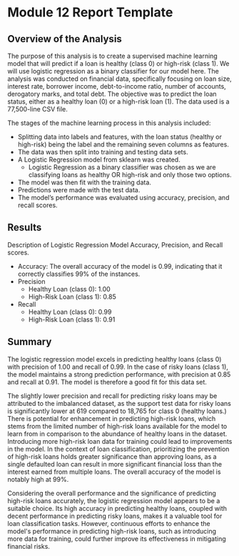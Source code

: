 # Module 12 Report Template

## Overview of the Analysis

The purpose of this analysis is to create a supervised machine learning model that will predict if a loan is healthy (class 0) or high-risk (class 1). We will use logistic regression as a binary classifier for our model here. The analysis was conducted on financial data, specifically focusing on loan size, interest rate, borrower income, debt-to-income ratio, number of accounts, derogatory marks, and total debt. The objective was to predict the loan status, either as a healthy loan (0) or a high-risk loan (1). The data used is a 77,500-line CSV file.

The stages of the machine learning process in this analysis included:

* Splitting data into labels and features, with the loan status (healthy or high-risk) being the label and the remaining seven columns as features.
* The data was then split into training and testing data sets.
* A Logistic Regression model from sklearn was created.
    * Logistic Regression as a binary classifier was chosen as we are classifying loans as healthy OR high-risk and only those two options.
* The model was then fit with the training data.
* Predictions were made with the test data.
* The model’s performance was evaluated using accuracy, precision, and recall scores.

## Results

Description of Logistic Regression Model Accuracy, Precision, and Recall scores.

* Accuracy: The overall accuracy of the model is 0.99, indicating that it correctly classifies 99% of the instances.
* Precision
    * Healthy Loan (class 0): 1.00
    * High-Risk Loan (class 1): 0.85
* Recall
    * Healthy Loan (class 0): 0.99
    * High-Risk Loan (class 1): 0.91

## Summary

The logistic regression model excels in predicting healthy loans (class 0) with precision of 1.00 and recall of 0.99. In the case of risky loans (class 1), the model maintains a strong prediction performance, with precision at 0.85 and recall at 0.91. The model is therefore a good fit for this data set.

The slightly lower precision and recall for predicting risky loans may be attributed to the imbalanced dataset, as the support test data for risky loans is significantly lower at 619 compared to 18,765 for class 0 (healthy loans.) There is potential for enhancement in predicting high-risk loans, which stems from the limited number of high-risk loans available for the model to learn from in comparison to the abundance of healthy loans in the dataset. Introducing more high-risk loan data for training could lead to improvements in the model. In the context of loan classification, prioritizing the prevention of high-risk loans holds greater significance than approving loans, as a single defaulted loan can result in more significant financial loss than the interest earned from multiple loans. The overall accuracy of the model is notably high at 99%.

Considering the overall performance and the significance of predicting high-risk loans accurately, the logistic regression model appears to be a suitable choice. Its high accuracy in predicting healthy loans, coupled with decent performance in predicting risky loans, makes it a valuable tool for loan classification tasks. However, continuous efforts to enhance the model's performance in predicting high-risk loans, such as introducing more data for training, could further improve its effectiveness in mitigating financial risks. 